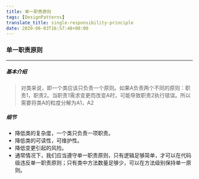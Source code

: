```yaml
---
title: 单一职责原则
tags: [DesignPatterns]
translate_title: single-responsibility-principle
date: 2020-06-03T16:57:48+08:00
---
```


### 单一职责原则

------

<!--more-->

##### 基本介绍

> 对类来说，即一个类应该只负责一个原则。如果A负责两个不同的原则：职责1，职责2。当职责1需求变更而改变A时，可能导致职责2执行错误。所以需要将类A的粒度分解为A1，A2

##### 细节

- 降低类的复杂度，一个类只负责一项职责。
- 降低类的可读性，可维护性。
- 降低变更引起的风险。
- 通常情况下，我们应当遵守单一职责原则，只有逻辑足够简单，才可以在代码级违反单一职责原则；只有类中方法数量足够少，可以在方法级别保持单一原则。

